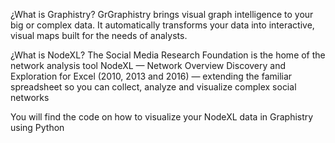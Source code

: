 ¿What is Graphistry?
GrGraphistry brings visual graph intelligence to your big or complex data. It automatically transforms your data into interactive, visual maps built for the needs of analysts.


¿What is NodeXL?
The Social Media Research Foundation is the home of the network analysis tool NodeXL — Network Overview Discovery and Exploration for Excel (2010, 2013 and 2016) — extending the familiar spreadsheet so you can collect, analyze and visualize complex social networks


You will find the code on how to visualize your NodeXL data in Graphistry using Python
